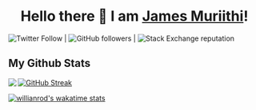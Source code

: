 <h1 align="center">
Hello there 👋 I am <a href="https://james-muriithi.firebaseapp.com/">James Muriithi</a>!
</h1>



![Twitter Follow](https://img.shields.io/twitter/follow/jam_es_muriithi?style=social) | ![GitHub followers](https://img.shields.io/github/followers/james-muriithi?style=social) | ![Stack Exchange reputation](https://img.shields.io/stackexchange/stackoverflow/r/7818605)

## My Github Stats
<a align="left" >
  <a href="https://readme-stats-cfgj2cxdy.vercel.app/api?username=james-muriithi&count_private=true&show_icons=true&theme=cobalt">
  <img  align="left" src="https://readme-stats-cfgj2cxdy.vercel.app/api?username=james-muriithi&count_private=true&show_icons=true&theme=cobalt" />
</a>

[![GitHub Streak](https://github-readme-streak-stats.herokuapp.com?user=james-muriithi&theme=dark)](https://git.io/streak-stats)

[![willianrod's wakatime stats](https://github-readme-stats.vercel.app/api/wakatime?username=james_muriithi)](https://github.com/anuraghazra/github-readme-stats)

